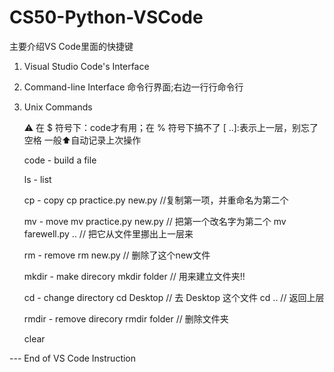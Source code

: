 # CS50-Python-VSCode

主要介绍VS Code里面的快捷键

1. Visual Studio Code's Interface

2. Command-line Interface 命令行界面;右边一行行命令行

3. Unix Commands

    ⚠️ 在 $ 符号下：code才有用；在 % 符号下搞不了 
    [ ..]:表示上一层，别忘了空格
    一般⬆️自动记录上次操作
  
    code - build a file
    
    ls - list
    
    cp - copy
          cp practice.py new.py
          //复制第一项，并重命名为第二个
      
    mv - move
          mv practice.py new.py
          // 把第一个改名字为第二个
          mv farewell.py ..
          // 把它从文件里挪出上一层来
    
    rm - remove
          rm new.py
          // 删除了这个new文件
    
    mkdir - make direcory
          mkdir folder
          // 用来建立文件夹!!
    
    cd - change directory
          cd Desktop
          // 去 Desktop 这个文件
          cd ..
          // 返回上层
    
    rmdir - remove direcory
          rmdir folder
          // 删除文件夹
    
    clear 
  
  
  --- End of VS Code Instruction


